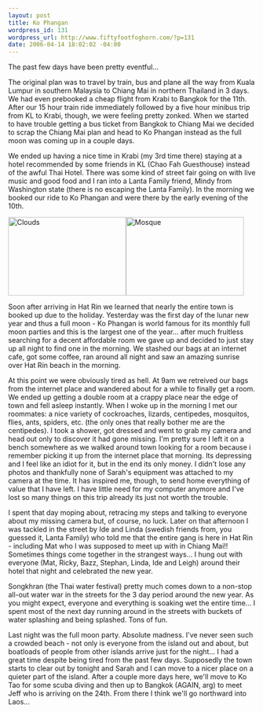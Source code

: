 ```yaml
--- 
layout: post
title: Ko Phangan
wordpress_id: 131
wordpress_url: http://www.fiftyfootfoghorn.com/?p=131
date: 2006-04-14 18:02:02 -04:00
---
```

The past few days have been pretty eventful...

The original plan was to travel by train, bus and plane all the way from Kuala Lumpur in southern Malaysia to Chiang Mai in northern Thailand in 3 days. We had even prebooked a cheap flight from Krabi to Bangkok for the 11th. After our 15 hour train ride immediately followed by a five hour minibus trip from KL to Krabi, though, we were feeling pretty zonked. When we started to have trouble getting a bus ticket from Bangkok to Chiang Mai we decided to scrap the Chiang Mai plan and head to Ko Phangan instead as the full moon was coming up in a couple days.

We ended up having a nice time in Krabi (my 3rd time there) staying at a hotel recommended by some friends in KL (Chao Fah Guesthouse) instead of the awful Thai Hotel. There was some kind of street fair going on with live music and good food and I ran into a Lanta Family friend, Mindy from Washington state (there is no escaping the Lanta Family). In the morning we booked our ride to Ko Phangan and were there by the early evening of the 10th.

<a href="http://flickr.com/photos/fiftyfeet/126976086"><img src="http://static.flickr.com/49/126976086_7453d8caa1_m.jpg" width="240" height="160" alt="Clouds" border="0" /></a><a href="http://flickr.com/photos/fiftyfeet/126976092"><img src="http://static.flickr.com/1/126976092_c079d6da97_m.jpg" width="240" height="160" alt="Mosque" border="0" /></a>

Soon after arriving in Hat Rin we learned that nearly the entire town is booked up due to the holiday. Yesterday was the first day of the lunar new year and thus a full moon - Ko Phangan is world famous for its monthly full moon parties and this is the largest one of the year... after much fruitless searching for a decent affordable room we gave up and decided to just stay up all night to find one in the morning. We stashed our bags at an internet cafe, got some coffee, ran around all night and saw an amazing sunrise over Hat Rin beach in the morning.

At this point we were obviously tired as hell. At 9am we retreived our bags from the internet place and wandered about for a while to finally get a room. We ended up getting a double room at a crappy place near the edge of town and fell asleep instantly. When I woke up in the morning I met our roommates: a nice variety of cockroaches, lizards, centipedes, mosquitos, flies, ants, spiders, etc. (the only ones that really bother me are the centipedes). I took a shower, got dressed and went to grab my camera and head out only to discover it had gone missing. I'm pretty sure I left it on a bench somewhere as we walked around town looking for a room because i remember picking it up from the internet place that morning. Its depressing and I feel like an idiot for it, but in the end its only money. I didn't lose any photos and thankfully none of Sarah's equipment was attached to my camera at the time. It has inspired me, though, to send home everything of value that I have left. I have little need for my computer anymore and I've lost so many things on this trip already its just not worth the trouble.

I spent that day moping about, retracing my steps and talking to everyone about my missing camera but, of course, no luck. Later on that afternoon I was tackled in the street by Ide and Linda (swedish friends from, you guessed it, Lanta Family) who told me that the entire gang is here in Hat Rin - including Mat who I was supposed to meet up with in Chiang Mai!! Sometimes things come together in the strangest ways... I hung out with everyone (Mat, Ricky, Bazz, Stephan, Linda, Ide and Leigh) around their hotel that night and celebrated the new year.

Songkhran (the Thai water festival)  pretty much comes down to a non-stop all-out water war in the streets for the 3 day period around the new year. As you might expect, everyone and everything is soaking wet the entire time... I spent most of the next day running around in the streets with buckets of water splashing and being splashed. Tons of fun.

Last night was the full moon party. Absolute madness. I've never seen such a crowded beach - not only is everyone from the island out and about, but boatloads of people from other islands arrive just for the night... I had a great time despite being tired from the past few days. Supposedly the town starts to clear out by tonight and Sarah and I can move to a nicer place on a quieter part of the island. After a couple more days here, we'll move to Ko Tao for some scuba diving and then up to Bangkok (AGAIN, arg) to meet Jeff who is arriving on the 24th. From there I think we'll go northward into Laos...
